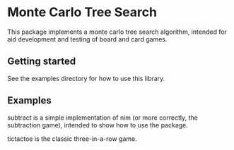 # Monte Carlo Tree Search

This package implements a monte carlo tree search algorithm, intended
for aid development and testing of board and card games.

## Getting started

See the examples directory for how to use this library.

## Examples

subtract is a simple implementation of nim (or more correctly, the
subtraction game), intended to show how to use the package.

tictactoe is the classic three-in-a-row game.
